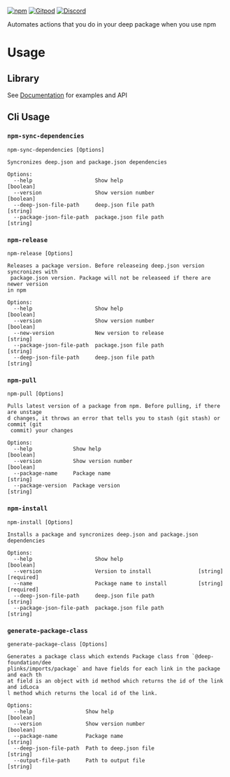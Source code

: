 [![npm](https://img.shields.io/npm/v/@deep-foundation/npm-automation.svg)](https://www.npmjs.com/package/@deep-foundation/npm-automation)
[![Gitpod](https://img.shields.io/badge/Gitpod-ready--to--code-blue?logo=gitpod)](https://gitpod.io/#https://github.com/deep-foundation/npm-automation) 
[![Discord](https://badgen.net/badge/icon/discord?icon=discord&label&color=purple)](https://discord.gg/deep-foundation)

Automates actions that you do in your deep package when you use npm

# Usage
## Library
See [Documentation] for examples and API

<!-- Do not remove these comments. They are used for automated generation -->
<!-- CLI_HELP_START -->
## Cli Usage

### `npm-sync-dependencies`
```
npm-sync-dependencies [Options]

Syncronizes deep.json and package.json dependencies

Options:
  --help                    Show help                                  [boolean]
  --version                 Show version number                        [boolean]
  --deep-json-file-path     deep.json file path                         [string]
  --package-json-file-path  package.json file path                      [string]
```

### `npm-release`
```
npm-release [Options]

Releases a package version. Before releaseing deep.json version syncronizes with
 package.json version. Package will not be releaseed if there are newer version
in npm

Options:
  --help                    Show help                                  [boolean]
  --version                 Show version number                        [boolean]
  --new-version             New version to release                      [string]
  --package-json-file-path  package.json file path                      [string]
  --deep-json-file-path     deep.json file path                         [string]
```

### `npm-pull`
```
npm-pull [Options]

Pulls latest version of a package from npm. Before pulling, if there are unstage
d changes, it throws an error that tells you to stash (git stash) or commit (git
 commit) your changes

Options:
  --help             Show help                                         [boolean]
  --version          Show version number                               [boolean]
  --package-name     Package name                                       [string]
  --package-version  Package version                                    [string]
```

### `npm-install`
```
npm-install [Options]

Installs a package and syncronizes deep.json and package.json dependencies

Options:
  --help                    Show help                                  [boolean]
  --version                 Version to install               [string] [required]
  --name                    Package name to install          [string] [required]
  --deep-json-file-path     deep.json file path                         [string]
  --package-json-file-path  package.json file path                      [string]
```

### `generate-package-class`
```
generate-package-class [Options]

Generates a package class which extends Package class from `@deep-foundation/dee
plinks/imports/package` and have fields for each link in the package and each th
at field is an object with id method which returns the id of the link and idLoca
l method which returns the local id of the link.

Options:
  --help                 Show help                                     [boolean]
  --version              Show version number                           [boolean]
  --package-name         Package name                                   [string]
  --deep-json-file-path  Path to deep.json file                         [string]
  --output-file-path     Path to output file                            [string]
```
<!-- CLI_HELP_END -->

[Documentation]: https://deep-foundation.github.io/npm-automation/
